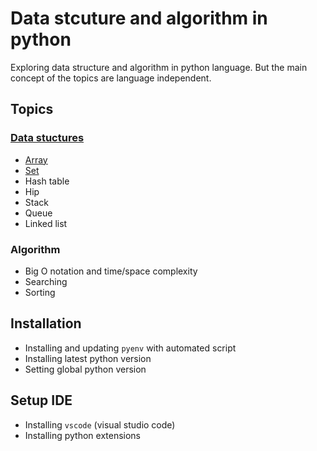# Data stcuture and algorithm in python
Exploring data structure and algorithm in python language. But the main concept of the topics are language independent.

## Topics

### [Data stuctures](./data-structures/data-structures.md)
  - [Array](./data-structures/array.md)
  - [Set](./data-structures/set.md)
  - Hash table
  - Hip
  - Stack
  - Queue
  - Linked list
### Algorithm
  - Big O notation and time/space complexity
  - Searching
  - Sorting


## Installation
- Installing and updating `pyenv` with automated script
- Installing latest python version
- Setting global python version
  
## Setup IDE
- Installing `vscode` (visual studio code)
- Installing python extensions